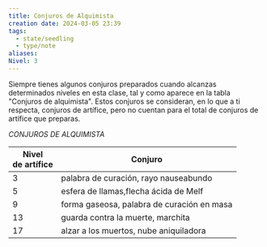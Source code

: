 ```yaml
---
title: Conjuros de Alquimista
creation date: 2024-03-05 23:39
tags:
  - state/seedling
  - type/note
aliases: 
Nivel: 3
---
```

Siempre tienes algunos conjuros preparados cuando alcanzas determinados niveles en esta clase, tal y como aparece en la tabla "Conjuros de alquimista". Estos conjuros se consideran, en lo que a ti respecta, conjuros de artífice, pero no cuentan para el total de conjuros de artífice que preparas.


*CONJUROS DE ALQUIMISTA*

| Nivel<br>de artífice | Conjuro                                    |
| -------------------- | ------------------------------------------ |
| 3                    | palabra de curación, rayo nauseabundo      |
| 5                    | esfera de llamas,flecha ácida de Melf      |
| 9                    | forma gaseosa, palabra de curación en masa |
| 13                   | guarda contra la muerte, marchita          |
| 17                   | alzar a los muertos, nube aniquiladora     |

